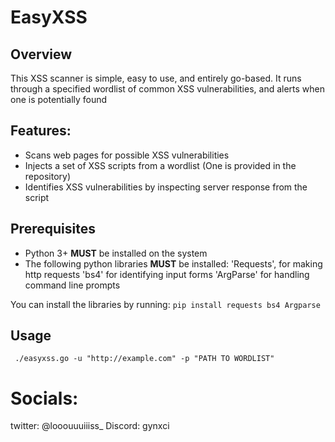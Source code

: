 



# EasyXSS 


## Overview

This XSS scanner is simple, easy to use, and entirely go-based.
It runs through a specified wordlist of common XSS vulnerabilities, and alerts when one is potentially found


## Features:
- Scans web pages for possible XSS vulnerabilities
- Injects a set of XSS scripts from a wordlist (One is provided in the repository)
- Identifies XSS vulnerabilities by inspecting server response from the script


## Prerequisites
- Python 3+ **MUST** be installed on the system
- The following python libraries **MUST** be installed:
    'Requests', for making http requests
    'bs4' for identifying input forms
    'ArgParse' for handling command line prompts
    
You can install the libraries by running:
```pip install requests bs4 Argparse```

## Usage

``` ./easyxss.go -u "http://example.com" -p "PATH TO WORDLIST"```

# Socials:

twitter: @looouuuiiiss_
Discord: gynxci
